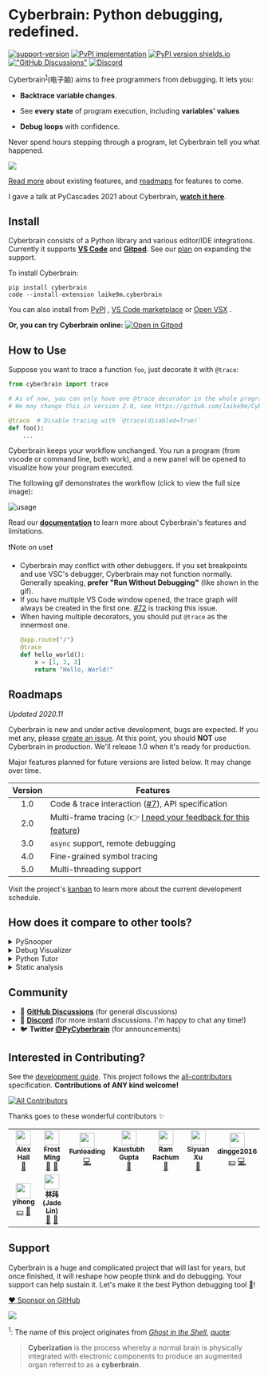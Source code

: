 # Cyberbrain: Python debugging, **redefined**.

[![support-version](https://img.shields.io/pypi/pyversions/cyberbrain)](https://img.shields.io/pypi/pyversions/cyberbrain)
[![PyPI implementation](https://img.shields.io/pypi/implementation/cyberbrain.svg)](https://pypi.org/project/cyberbrain/)
[![PyPI version shields.io](https://img.shields.io/pypi/v/cyberbrain.svg)](https://pypi.org/project/cyberbrain/)
[!["GitHub Discussions"](https://img.shields.io/badge/%20GitHub-%20Discussions-gray.svg?longCache=true&logo=github&colorB=purple)](https://github.com/laike9m/Cyberbrain/discussions)
[![Discord](https://img.shields.io/discord/751695524628922449.svg?label=&logo=discord&logoColor=ffffff&color=7389D8&labelColor=6A7EC2)](https://discord.gg/5zGS5V5)

Cyberbrain<sup>[1](#footnote1)</sup>(电子脑) aims to free programmers from debugging. It lets you:

- **Backtrace variable changes**.

- See **every state** of program execution, including **variables' values**

- **Debug loops** with confidence.

Never spend hours stepping through a program, let Cyberbrain tell you what happened.

![](https://user-images.githubusercontent.com/2592205/95418789-1820b480-08ed-11eb-9b3e-61c8cdbf187a.png)

[Read more](docs/Features.md) about existing features, and [roadmaps](#roadmaps) for features to come.

I gave a talk at PyCascades 2021 about Cyberbrain, **[watch it here](https://www.youtube.com/watch?v=eXlTVrNZ67Q)**.

## Install

Cyberbrain consists of a Python library and various editor/IDE integrations. Currently it supports **[VS Code](https://code.visualstudio.com/)** and **[Gitpod](https://www.gitpod.io/)**. See our [plan](https://github.com/laike9m/Cyberbrain/issues/24) on expanding the support.

To install Cyberbrain:

```
pip install cyberbrain
code --install-extension laike9m.cyberbrain
```

You can also install from [PyPI](https://pypi.org/project/cyberbrain/) , [VS Code marketplace](https://marketplace.visualstudio.com/items?itemName=laike9m.cyberbrain) or [Open VSX](https://open-vsx.org/extension/laike9m/cyberbrain) .

**Or, you can try Cyberbrain online:** [![Open in Gitpod](https://gitpod.io/button/open-in-gitpod.svg)](https://gitpod.io/#snapshot/f19f41cd-08ce-40be-a668-f7d61b7083da)

## How to Use

Suppose you want to trace a function `foo`, just decorate it with `@trace`:

```python
from cyberbrain import trace

# As of now, you can only have one @trace decorator in the whole program.
# We may change this in version 2.0, see https://github.com/laike9m/Cyberbrain/discussions/73

@trace  # Disable tracing with `@trace(disabled=True)`
def foo():
    ...
```

Cyberbrain keeps your workflow unchanged. You run a program (from vscode or command line, both work), and a new panel will be opened to visualize how your program executed.

The following gif demonstrates the workflow (click to view the full size image):

![usage](https://user-images.githubusercontent.com/2592205/98645630-1d579180-22e7-11eb-8860-3a844f58a252.gif)

Read our **[documentation](docs/Features.md)** to learn more about Cyberbrain's features and limitations.

❗Note on use❗
- Cyberbrain may conflict with other debuggers. If you set breakpoints and use VSC's debugger, Cyberbrain may not function normally. Generally speaking, **prefer "Run Without Debugging"** (like shown in the gif).
- If you have multiple VS Code window opened, the trace graph will always be created in the first one. [#72](https://github.com/laike9m/Cyberbrain/discussions/72) is tracking this issue.
- When having multiple decorators, you should put `@trace` as the innermost one. 
  ```python
  @app.route("/")
  @trace
  def hello_world():
      x = [1, 2, 3]
      return "Hello, World!"
  ```

## Roadmaps

*Updated 2020.11*

Cyberbrain is new and under active development, bugs are expected. If you met any, please [create an issue](https://github.com/laike9m/Cyberbrain/issues/new). At this point, you should **NOT** use Cyberbrain in production. We'll release 1.0 when it's ready for production.

Major features planned for future versions are listed below. It may change over time.

| Version | Features                        |
|:-------:|---------------------------------|
| 1.0     | Code & trace interaction ([#7][m1]), API specification |
| 2.0     | Multi-frame tracing (👉 [I need your feedback for this feature](https://github.com/laike9m/Cyberbrain/discussions/73))   |
| 3.0     | `async` support, remote debugging |
| 4.0     | Fine-grained symbol tracing     |
| 5.0     | Multi-threading support |

[m1]: https://github.com/laike9m/Cyberbrain/issues/7

Visit the project's [kanban](https://github.com/laike9m/Cyberbrain/projects/1) to learn more about the current development schedule.

## How does it compare to other tools?

<details>
<summary>PySnooper</summary>
<a href="https://github.com/cool-RR/PySnooper">PySnooper</a> and Cyberbrain share the same goal of reducing programmers' work while debugging, with a fundamental difference: Cyberbrain traces and shows the sources of each variable change, while PySnooper only logs them. The differences should be pretty obvious after you tried both.
</details>

<details>
<summary>Debug Visualizer</summary>
<a href="https://marketplace.visualstudio.com/items?itemName=hediet.debug-visualizer">Debug visualizer</a> and Cyberbrain have different goals. Debug visualizer visualizes data structures, while Cyberbrain visualizes program execution (but also lets you inspect values).
</details>

<details>
<summary>Python Tutor</summary>
<a href="http://pythontutor.com/">Python Tutor</a> is for education purposes, you can't use it to debug your own programs. It's a brilliant tool for its purpose and I do it like it very much.
</details>

<details>
<summary>Static analysis</summary>
Cyberbrain is *NOT* static analyis. It's runtime tracing. Static analysis can't provide enough information for debugging.
</details>


## Community

- 💬 **[GitHub Discussions](https://github.com/laike9m/Cyberbrain/discussions)** (for general discussions)
- 🤖 **[Discord](https://discord.gg/5zGS5V5)** (for more instant discussions. I'm happy to chat any time!)
- 🐦 **Twitter [@PyCyberbrain](https://twitter.com/PyCyberbrain)** (for announcements)

## Interested in Contributing?
See the [development guide](https://github.com/laike9m/Cyberbrain/blob/master/docs/Development.md). This project follows the [all-contributors](https://github.com/all-contributors/all-contributors) specification. **Contributions of ANY kind welcome!**

<!-- ALL-CONTRIBUTORS-BADGE:START - Do not remove or modify this section -->
[![All Contributors](https://img.shields.io/badge/all_contributors-12-orange.svg?style=flat-square)](#contributors-)
<!-- ALL-CONTRIBUTORS-BADGE:END -->

Thanks goes to these wonderful contributors ✨

<!-- ALL-CONTRIBUTORS-LIST:START - Do not remove or modify this section -->
<!-- prettier-ignore-start -->
<!-- markdownlint-disable -->
<table>
  <tr>
    <td align="center"><a href="https://www.linkedin.com/in/alex-hall-8532079a/"><img src="https://avatars0.githubusercontent.com/u/3627481?v=4?s=30" width="30px;" alt=""/><br /><sub><b>Alex Hall</b></sub></a><br /><a href="#ideas-alexmojaki" title="Ideas, Planning, & Feedback">🤔</a></td>
    <td align="center"><a href="https://frostming.com"><img src="https://avatars3.githubusercontent.com/u/16336606?v=4?s=30" width="30px;" alt=""/><br /><sub><b>Frost Ming</b></sub></a><br /><a href="https://github.com/laike9m/Cyberbrain/issues?q=author%3Afrostming" title="Bug reports">🐛</a> <a href="https://github.com/laike9m/Cyberbrain/commits?author=frostming" title="Documentation">📖</a></td>
    <td align="center"><a href="https://cocacolf.now.sh/"><img src="https://avatars.githubusercontent.com/u/25732253?v=4?s=30" width="30px;" alt=""/><br /><sub><b>Funloading</b></sub></a><br /><a href="https://github.com/laike9m/Cyberbrain/commits?author=CocaColf" title="Code">💻</a></td>
    <td align="center"><a href="https://www.kaustubhgupta.xyz/"><img src="https://avatars.githubusercontent.com/u/43691873?v=4?s=30" width="30px;" alt=""/><br /><sub><b>Kaustubh Gupta</b></sub></a><br /><a href="#blog-kaustubhgupta" title="Blogposts">📝</a></td>
    <td align="center"><a href="https://ram.rachum.com"><img src="https://avatars1.githubusercontent.com/u/56778?v=4?s=30" width="30px;" alt=""/><br /><sub><b>Ram Rachum</b></sub></a><br /><a href="#ideas-cool-RR" title="Ideas, Planning, & Feedback">🤔</a></td>
    <td align="center"><a href="https://github.com/no1xsyzy"><img src="https://avatars0.githubusercontent.com/u/7346170?v=4?s=30" width="30px;" alt=""/><br /><sub><b>Siyuan Xu</b></sub></a><br /><a href="https://github.com/laike9m/Cyberbrain/issues?q=author%3Ano1xsyzy" title="Bug reports">🐛</a></td>
    <td align="center"><a href="https://github.com/dingge2016"><img src="https://avatars1.githubusercontent.com/u/20748513?v=4?s=30" width="30px;" alt=""/><br /><sub><b>dingge2016</b></sub></a><br /><a href="#financial-dingge2016" title="Financial">💵</a> <a href="https://github.com/laike9m/Cyberbrain/commits?author=dingge2016" title="Code">💻</a></td>
    <td align="center"><a href="https://github.com/poltronSuperstar"><img src="https://avatars1.githubusercontent.com/u/22001372?v=4?s=30" width="30px;" alt=""/><br /><sub><b>foo bar</b></sub></a><br /><a href="#financial-poltronSuperstar" title="Financial">💵</a></td>
    <td align="center"><a href="https://github.com/inkuang"><img src="https://avatars1.githubusercontent.com/u/38498747?v=4?s=30" width="30px;" alt=""/><br /><sub><b>inkuang</b></sub></a><br /><a href="https://github.com/laike9m/Cyberbrain/issues?q=author%3Ainkuang" title="Bug reports">🐛</a></td>
    <td align="center"><a href="https://www.kawabangga.com"><img src="https://avatars0.githubusercontent.com/u/9675939?v=4?s=30" width="30px;" alt=""/><br /><sub><b>laixintao</b></sub></a><br /><a href="https://github.com/laike9m/Cyberbrain/commits?author=laixintao" title="Documentation">📖</a></td>
  </tr>
  <tr>
    <td align="center"><a href="http://yihong.run"><img src="https://avatars1.githubusercontent.com/u/15976103?v=4?s=30" width="30px;" alt=""/><br /><sub><b>yihong</b></sub></a><br /><a href="#financial-yihong0618" title="Financial">💵</a> <a href="#ideas-yihong0618" title="Ideas, Planning, & Feedback">🤔</a></td>
    <td align="center"><a href="https://linw1995.com/"><img src="https://avatars0.githubusercontent.com/u/13523027?v=4?s=30" width="30px;" alt=""/><br /><sub><b>林玮 (Jade Lin)</b></sub></a><br /><a href="https://github.com/laike9m/Cyberbrain/issues?q=author%3Alinw1995" title="Bug reports">🐛</a> <a href="#ideas-linw1995" title="Ideas, Planning, & Feedback">🤔</a></td>
  </tr>
</table>

<!-- markdownlint-restore -->
<!-- prettier-ignore-end -->

<!-- ALL-CONTRIBUTORS-LIST:END -->


## Support

Cyberbrain is a huge and complicated project that will last for years, but once finished, it will reshape how people think and do debugging. Your support can help sustain it. Let's make it the best Python debugging tool 🤟!

[:heart: Sponsor on GitHub](https://github.com/sponsors/laike9m)

[![](https://www.buymeacoffee.com/assets/img/guidelines/download-assets-1.svg)](https://www.buymeacoffee.com/cyberbrain)

<a name="footnote1"><sup>1</sup></a>: The name of this project originates from *[Ghost in the Shell](https://en.wikipedia.org/wiki/Ghost_in_the_Shell)*, [quote](https://ghostintheshell.fandom.com/wiki/Cyberbrain):

> **Cyberization** is the process whereby a normal brain is physically integrated with electronic components to produce an augmented organ referred to as a **cyberbrain**.
